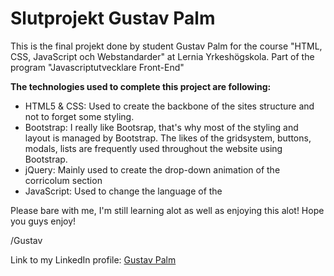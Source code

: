 <h1>Slutprojekt Gustav Palm</h1>

This is the final projekt done by student Gustav Palm for the course "HTML, CSS, JavaScript och Webstandarder" at Lernia Yrkeshögskola. Part of the program "Javascriptutvecklare Front-End"

<strong>The technologies used to complete this project are following:</strong>
<ul>
	<li>HTML5 & CSS: Used to create the backbone of the sites structure and not to forget some styling.</li>
	<li>Bootstrap: I really like Bootsrap, that's why most of the styling and layout is managed by Bootstrap. The likes of the gridsystem, buttons, modals, lists are frequently used throughout the website using Bootstrap.</li>
	<li>jQuery: Mainly used to create the drop-down animation of the corricolum section</li>
	<li>JavaScript: Used to change the language of the </li>
</ul>

Please bare with me, I'm still learning alot as well as enjoying this alot! Hope you guys enjoy! 

/Gustav

Link to my LinkedIn profile: <a href="https://www.linkedin.com/in/gustav-palm-53393a114?trk=nav_responsive_tab_profile 
">Gustav Palm</a>